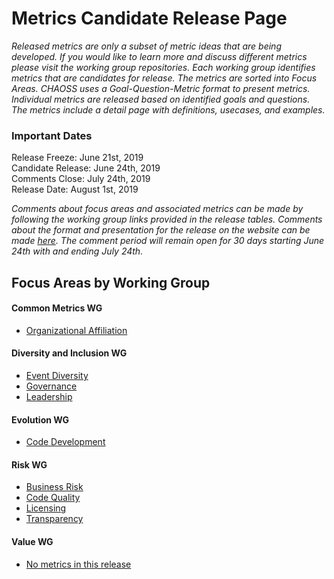 # Metrics Candidate Release Page

*Released metrics are only a subset of metric ideas that are being developed. If you would like to learn more and discuss different metrics please visit the working group repositories. Each working group identifies metrics that are candidates for release. The metrics are sorted into Focus Areas. CHAOSS uses a Goal-Question-Metric format to present metrics. Individual metrics are released based on identified goals and questions. The metrics include a detail page with definitions, usecases, and examples.*  

### Important Dates
Release Freeze: June 21st, 2019  
Candidate Release: June 24th, 2019  
Comments Close: July 24th, 2019  
Release Date: August 1st, 2019  

*Comments about focus areas and associated metrics can be made by following the working group links provided in the release tables. Comments about the format and presentation for the release on the website can be made [here](https://github.com/chaoss/website/issues/182). The comment period will remain open for 30 days starting June 24th with and ending July 24th.*  

## Focus Areas by Working Group
#### Common Metrics WG
* [Organizational Affiliation](#user-content-focus-area---organizational-affiliation)
#### Diversity and Inclusion WG
* [Event Diversity](#user-content-focus-area---event-diversity)
* [Governance](#user-content-focus-area---governance)
* [Leadership](#user-content-focus-area---leadership)
#### Evolution WG
* [Code Development](#user-content-focus-area---code-development)
#### Risk WG
* [Business Risk](#user-content-focus-area---business-risk)
* [Code Quality](#user-content-focus-area---code-quality)
* [Licensing](#user-content-focus-area---licensing)
* [Transparency](#user-content-focus-area---transparency)
#### Value WG
* [No metrics in this release](#user-content-there-is-no-release-for-value-this-cycle)

